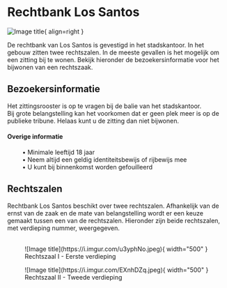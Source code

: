 # Rechtbank Los Santos

![Image title](https://i.imgur.com/twyZ7hL.png){ align=right }

De rechtbank van Los Santos is gevestigd in het stadskantoor. 
In het gebouw zitten twee rechtszalen.
In de meeste gevallen is het mogelijk om een zitting bij te wonen. 
Bekijk hieronder de bezoekersinformatie voor het bijwonen van een rechtszaak. 

## Bezoekersinformatie

Het zittingsrooster is op te vragen bij de balie van het stadskantoor. <br />
Bij grote belangstelling kan het voorkomen dat er geen plek meer is op de publieke tribune. 
Helaas kunt u de zitting dan niet bijwonen.

#### Overige informatie
&ensp; &nbsp; &nbsp; &nbsp; • Minimale leeftijd 18 jaar <br />
&ensp; &nbsp; &nbsp; &nbsp; • Neem altijd een geldig identiteitsbewijs of rijbewijs mee     
&ensp; &nbsp; &nbsp; &nbsp; • U kunt bij binnenkomst worden gefouilleerd  

## Rechtszalen

Rechtbank Los Santos beschikt over twee rechtszalen. 
Afhankelijk van de ernst van de zaak en de mate van belangstelling wordt er een keuze gemaakt tussen een van de rechtszalen.
Hieronder zijn beide rechtszalen, met verdieping nummer, weergegeven.
<br />
<br />

<figure markdown="span">
  ![Image title](https://i.imgur.com/u3yphNo.jpeg){ width="500" }
  <figcaption>Rechtszaal I - Eerste verdieping</figcaption>
</figure>

<figure markdown="span">
  ![Image title](https://i.imgur.com/EXnhDZq.jpeg){ width="500" }
  <figcaption>Rechtszaal II - Tweede verdieping</figcaption>
</figure>
